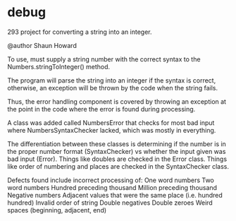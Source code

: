 debug
=====

293 project for converting a string into an integer.

@author Shaun Howard

To use, must supply a string number with the correct syntax to the Numbers.stringToInteger() method.

The program will parse the string into an integer if the syntax is correct, otherwise, an exception will be thrown
by the code when the string fails.

Thus, the error handling component is covered by throwing an exception at the point in the code where the error is found
during processing.

A class was added called NumbersError that checks for most bad input where NumbersSyntaxChecker lacked, which was
mostly in everything.

The differentiation between these classes is determining if the number is in the proper number format (SyntaxChecker) vs
whether the input given was bad input (Error). Things like doubles are checked in the Error class. Things like order of
numbering and places are checked in the SyntaxChecker class.

Defects found include incorrect processing of:
One word numbers
Two word numbers
Hundred preceding thousand
Million preceding thousand
Negative numbers
Adjacent values that were the same place (i.e. hundred hundred)
Invalid order of string
Double negatives
Double zeroes
Weird spaces (beginning, adjacent, end)






